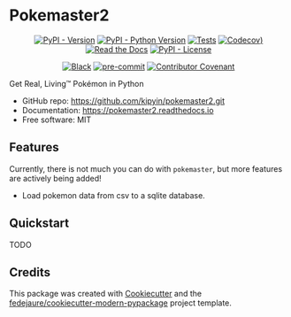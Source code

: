 
# Pokemaster2


<div align="center">

[![PyPI - Version](https://img.shields.io/pypi/v/pokemaster2.svg)](https://pypi.python.org/pypi/pokemaster2)
[![PyPI - Python Version](https://img.shields.io/pypi/pyversions/pokemaster2.svg)](https://pypi.python.org/pypi/pokemaster2)
[![Tests](https://github.com/kipyin/pokemaster2/workflows/tests/badge.svg)](https://github.com/kipyin/pokemaster2/actions?workflow=tests)
[![Codecov](https://codecov.io/gh/kipyin/pokemaster2/branch/master/graph/badge.svg?token=MePVHijIWv))](https://codecov.io/gh/kipyin/pokemaster2)
[![Read the Docs](https://readthedocs.org/projects/pokemaster2/badge/)](https://pokemaster2.readthedocs.io/)
[![PyPI - License](https://img.shields.io/pypi/l/pokemaster2.svg)](https://pypi.python.org/pypi/pokemaster2)

[![Black](https://img.shields.io/badge/code%20style-black-000000.svg)](https://github.com/psf/black)
[![pre-commit](https://img.shields.io/badge/pre--commit-enabled-brightgreen?logo=pre-commit&logoColor=white)](https://github.com/pre-commit/pre-commit)
[![Contributor Covenant](https://img.shields.io/badge/Contributor%20Covenant-2.0-4baaaa.svg)](https://www.contributor-covenant.org/version/2/0/code_of_conduct/)

</div>


Get Real, Living™ Pokémon in Python


* GitHub repo: <https://github.com/kipyin/pokemaster2.git>
* Documentation: <https://pokemaster2.readthedocs.io>
* Free software: MIT


## Features

Currently, there is not much you can do with `pokemaster`, but more features are actively being added!

* Load pokemon data from csv to a sqlite database.

## Quickstart

TODO

## Credits

This package was created with [Cookiecutter][cookiecutter] and the [fedejaure/cookiecutter-modern-pypackage][cookiecutter-modern-pypackage] project template.

[cookiecutter]: https://github.com/cookiecutter/cookiecutter
[cookiecutter-modern-pypackage]: https://github.com/fedejaure/cookiecutter-modern-pypackage
